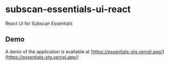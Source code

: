# subscan-essentials-ui-react
React UI for Subscan Essentials

## Demo

A demo of the application is available at [https://essentials-stg.vercel.app/](https://essentials-stg.vercel.app/)
